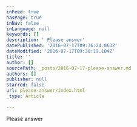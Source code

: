 ```yaml
---
inFeed: true
hasPage: true
inNav: false
inLanguage: null
keywords: []
description: ' Please answer'
datePublished: '2016-07-17T09:36:24.063Z'
dateModified: '2016-07-17T09:36:19.104Z'
title: ''
author: []
sourcePath: _posts/2016-07-17-please-answer.md
authors: []
publisher: null
starred: false
url: please-answer/index.html
_type: Article

---
```

Please answer